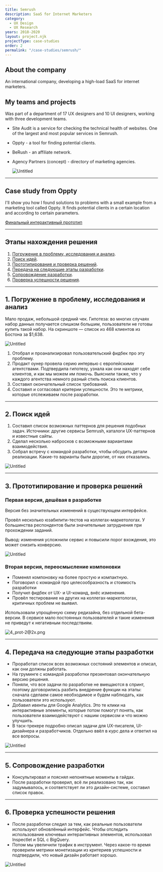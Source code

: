 ```yaml
---
title: Semrush
description: SaaS for Internet Marketers
category:
  - UX Design
  - UX Research
years: 2018-2020
layout: project.njk
projectType: case-studies
order: 2
permalink: "/case-studies/semrush/"
---
```


## About the company

An international company, developing a high-load SaaS for internet marketers.

## My teams and projects

Was part of a department of 17 UX designers and 10 UI designers, working with three development teams.

- Site Audit is a service for checking the technical health of websites. One of the largest and most popular services in Semrush.
- Oppty - a tool for finding potential clients.
- BeRush - an affiliate network.
- Agency Partners (concept) - directory of marketing agencies.
	
	![Untitled](images/Untitled.png)
	

---

## Case study from Oppty

I'll show you how I found solutions to problems with a small example from a marketing tool called Oppty. It finds potential clients in a certain location and according to certain parameters.

[Финальный интерактивный прототип](https://rpghqp.axshare.com/#id=nl1gal&p=overview_%D1%81_%D1%84%D0%B8%D0%BB%D1%8C%D1%82%D1%80%D0%B0%D0%BC%D0%B8&c=1)

---

## Этапы нахождения решения

1. [Погружение в проблему, исследования и анализ](https://www.notion.so/Semrush-59d86e894d4340f8a2908f4a2f884a31).
2. [Поиск идей](https://www.notion.so/Semrush-59d86e894d4340f8a2908f4a2f884a31).
3. [Прототипирование и проверка решений](https://www.notion.so/Semrush-59d86e894d4340f8a2908f4a2f884a31).
4. [Передача на следующие этапы разработки](https://www.notion.so/Semrush-59d86e894d4340f8a2908f4a2f884a31).
5. [Сопровождение разработки](https://www.notion.so/Semrush-59d86e894d4340f8a2908f4a2f884a31).
6. [Проверка успешности решения](https://www.notion.so/Semrush-59d86e894d4340f8a2908f4a2f884a31).

---

## 1. Погружение в проблему, исследования и анализ

Мало продаж, небольшой средний чек.
Гипотеза: во многих случаях набор данных получается слишком большим, пользователи не готовы купить такой набор. На скриншоте — список из 468 клиентов из Бостона за $1,638.

![Untitled](images/Untitled1.png)

1. Отобрал и проанализировал пользовательский фидбек про эту проблему.
2. Продакт оунер провела серию интервью с европейскими агентствами. Подтвердила гипотезу, узнала как они находят себе клиентов, и как мы можем им помочь. Выяснили также, что у каждого агентства немного разный стиль поиска клиентов.
3. Составил окончательный список требований.
4. Составил и согласовал критерии успешности. Это те метрики, которые отслеживаем после разработки.

---

## 2. Поиск идей

1. Составил список возможных паттернов для решения подобных задач. Источники: другие сервисы Semrush, каталоги UX-паттернов и известные сайты.
2. Сделал несколько набросков с возможными вариантами взаимодействия.
3. Собрал встречу с командой разработки, чтобы обсудить детали реализации. Какие-то варианты были дорогие, от них отказались.

![Untitled](images/Untitled2.png)

---

## 3. Прототипирование и проверка решений

### Первая версия, дешёвая в разработке

Версия без значительных изменений в существующем интерфейсе.

Провёл несколько юзабилити-тестов на коллегах-маркетологах. У большинства респондентов были значительные затруднения при прохождении заданий.

Вывод: изменения усложнили сервис и повысили порог вхождения, это может снизить конверсию.

![Untitled](images/Untitled3.png)

### Вторая версия, переосмысление компоновки

- Поменял компоновку на более простую и компактную.
- Поговорил с командой про целесообразность и стоимость разработки
- Получил фидбек от UX- и UI-команд, внёс изменения.
- Провёл тестирование на других на коллегах-маркетологах, критичных проблем не выявил.

Использовали упрощённую схему редизайна, без отдельной бета-версии. В сервисе мало постоянных пользователей и такие изменения не приведут к негативным последствиям.

![4_prot-2@2x.png](images/4_prot-22x.png)

---

## 4. Передача на следующие этапы разработки

- Проработал список всех возможных состояний элементов и описал, как они должны работать.
- На груминге с командой разработки презентовал окончательную версию решения.
- Поняли, что все задачи по разработке не вмещаются в спринт, поэтому договорились разбить внедрение функции на этапы: сначала сделаем самое необходимое и будем наблюдать, как пользователи это используют.
- Добавил ивенты для Google Analytics. Это те клики на интерактивные элементы, которые потом помогут понять, как пользователи взаимодействуют с нашим сервисом и что можно улучшить.
- В таск-трекере подробно описал задачи для UX-писателя, UI-дизайнера и разработчиков. Отдельно ввёл в курс дела и ответил на все вопросы.

![Untitled](images/Untitled4.png)

---

## 5. Сопровождение разработки

- Консультировал и пояснял непонятные моменты в гайдах.
- После разработки проверил, всё ли реализовано так, как задумывалось, и соответствует ли это дизайн-системе, составил список правок.

---

## 6. Проверка успешности решения

- После разработки следил за тем, как реальные пользователи используют обновлённый интерфейс. Чтобы отследить использование ключевых интерактивных элементов, использовал Inspectlet и SQL c BigQuery.
- Потом мы увеличили трафик в инструмент. Через какое-то время проверили метрики монетизации из критериев успешности и подтвердили, что новый дизайн работает хорошо.

![Untitled](images/Untitled5.png)